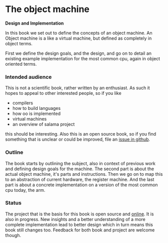 # The object machine

**Design and Implementation**

In this book we set out to define the concepts of an object machine.
An Object machine is a like a virtual machine, but defined as completely in object terms.

First we define the design goals, and the design, and go on to detail an existing example
implementation for the most common cpu, again in object oriented terms.

### Intended audience

This is not a scientific book, rather written by an enthusiast. As such it hopes to appeal to
other interested people, so if you like

- compilers
- how to build languages
- how oo is implemented
- virtual machines
- an overview of salama project

this should be interesting. Also this is an open source book, so if you find something that is
unclear or could be improved, file an
[issue in github](https://github.com/dancinglightning/object-machine/issues).

### Outline

The book starts by outlining the subject, also in context of previous work and
defining design goals for the machine.
The second part is about the actual object machine, it's parts and instructions.
Then we go on to map this to an abstraction of current hardware, the register machine.
And the last part is about a concrete implementation on a version of the most common cpu today,
the arm.

### Status

The project that is the basis for this book is open source and [online](https://github.com/salama/salama). It is also in progress. New insights and a better
understanding of a more complete implementation lead to better design which in turn means
this book still changes too. Feedback for both book and project are welcome though.
